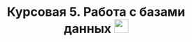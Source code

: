 <h1 align="center">Курсовая 5. Работа с базами данных
<img src="https://github.com/blackcater/blackcater/raw/main/images/Hi.gif" height="32"/></h1>